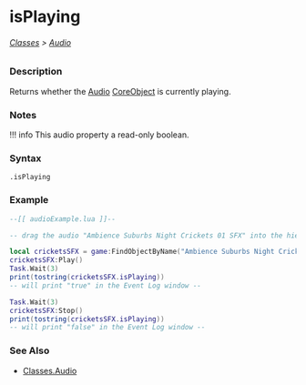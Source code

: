 # isPlaying

###### [Classes](/core_api/raw_source) > [Audio](/core_api/classes/audio)

### Description

Returns whether the [Audio](/core_api/classes/audio) [CoreObject](/core_api/classes/coreobject) is currently playing.

### Notes
!!! info
    This audio property a read-only boolean.

### Syntax

`.isPlaying`

### Example

```lua
--[[ audioExample.lua ]]--

-- drag the audio "Ambience Suburbs Night Crickets 01 SFX" into the hierarchy --

local cricketsSFX = game:FindObjectByName("Ambience Suburbs Night Crickets 01 SFX")
cricketsSFX:Play()
Task.Wait(3)
print(tostring(cricketsSFX.isPlaying))
-- will print "true" in the Event Log window --

Task.Wait(3)
cricketsSFX:Stop()
print(tostring(cricketsSFX.isPlaying))
-- will print "false" in the Event Log window --


```

### See Also

* [Classes.Audio](/core_api/classes/audio)
